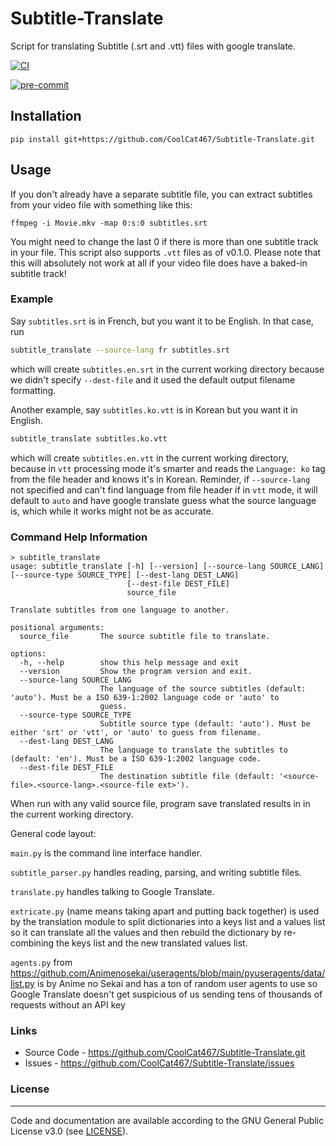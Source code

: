 # Subtitle-Translate
Script for translating Subtitle (.srt and .vtt) files with google translate.

[![CI](https://github.com/CoolCat467/Subtitle-Translate/actions/workflows/ci.yml/badge.svg)](https://github.com/CoolCat467/Subtitle-Translate/actions/workflows/ci.yml)
<!-- BADGIE TIME -->

[![pre-commit](https://img.shields.io/badge/pre--commit-enabled-brightgreen?logo=pre-commit)](https://github.com/pre-commit/pre-commit)

<!-- END BADGIE TIME -->

## Installation
```console
pip install git+https://github.com/CoolCat467/Subtitle-Translate.git
```

## Usage
If you don't already have a separate subtitle file, you can
extract subtitles from your video file with something like this:
```console
ffmpeg -i Movie.mkv -map 0:s:0 subtitles.srt
```
You might need to change the last 0 if there is more than one subtitle
track in your file.
This script also supports `.vtt` files as of v0.1.0.
Please note that this will absolutely not work at all if your video file
does have a baked-in subtitle track!

### Example
Say `subtitles.srt` is in French, but you want it to be English. In that case, run
```bash
subtitle_translate --source-lang fr subtitles.srt
```
which will create `subtitles.en.srt` in the current working directory because we didn't specify `--dest-file` and it used the default
output filename formatting.

Another example, say `subtitles.ko.vtt` is in Korean but you want it in English.
```bash
subtitle_translate subtitles.ko.vtt
```
which will create `subtitles.en.vtt` in the current working directory, because in `vtt` processing mode it's smarter and
reads the `Language: ko` tag from the file header and knows it's in Korean. Reminder, if `--source-lang` not specified and can't
find language from file header if in `vtt` mode, it will default to `auto` and have google translate guess what the source
language is, which while it works might not be as accurate.

### Command Help Information
```console
> subtitle_translate
usage: subtitle_translate [-h] [--version] [--source-lang SOURCE_LANG] [--source-type SOURCE_TYPE] [--dest-lang DEST_LANG]
                          [--dest-file DEST_FILE]
                          source_file

Translate subtitles from one language to another.

positional arguments:
  source_file       The source subtitle file to translate.

options:
  -h, --help        show this help message and exit
  --version         Show the program version and exit.
  --source-lang SOURCE_LANG
                    The language of the source subtitles (default: 'auto'). Must be a ISO 639-1:2002 language code or 'auto' to
                    guess.
  --source-type SOURCE_TYPE
                    Subtitle source type (default: 'auto'). Must be either 'srt' or 'vtt', or 'auto' to guess from filename.
  --dest-lang DEST_LANG
                    The language to translate the subtitles to (default: 'en'). Must be a ISO 639-1:2002 language code.
  --dest-file DEST_FILE
                    The destination subtitle file (default: '<source-file>.<source-lang>.<source-file ext>').
```

When run with any valid source file, program save translated results in <dest-file> in the current working directory.



General code layout:

`main.py` is the command line interface handler.

`subtitle_parser.py` handles reading, parsing, and writing subtitle files.

`translate.py` handles talking to Google Translate.

`extricate.py` (name means taking apart and putting back together) is used by the translation
module to split dictionaries into a keys list and a values list so it can translate all the
values and then rebuild the dictionary by re-combining the keys list and the new translated
values list.

`agents.py` from https://github.com/Animenosekai/useragents/blob/main/pyuseragents/data/list.py
is by Anime no Sekai and has a ton of random user agents to use so Google Translate
doesn't get suspicious of us sending tens of thousands of requests without an API key


### Links
* Source Code - https://github.com/CoolCat467/Subtitle-Translate.git
* Issues      - https://github.com/CoolCat467/Subtitle-Translate/issues

### License
-------
Code and documentation are available according to the GNU General Public License v3.0 (see [LICENSE](https://github.com/CoolCat467/Subtitle-Translate/blob/HEAD/LICENSE)).
